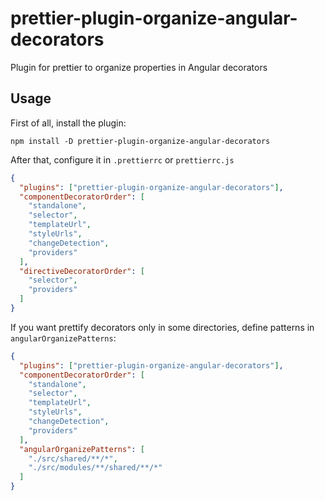 # prettier-plugin-organize-angular-decorators

Plugin for prettier to organize properties in Angular decorators

## Usage

First of all, install the plugin:

```
npm install -D prettier-plugin-organize-angular-decorators
```

After that, configure it in `.prettierrc` or `prettierrc.js`

```json
{
  "plugins": ["prettier-plugin-organize-angular-decorators"],
  "componentDecoratorOrder": [
    "standalone",
    "selector",
    "templateUrl",
    "styleUrls",
    "changeDetection",
    "providers"
  ],
  "directiveDecoratorOrder": [
    "selector",
    "providers"
  ]
}
```

If you want prettify decorators only in some directories, define patterns in `angularOrganizePatterns`:

```json
{
  "plugins": ["prettier-plugin-organize-angular-decorators"],
  "componentDecoratorOrder": [
    "standalone",
    "selector",
    "templateUrl",
    "styleUrls",
    "changeDetection",
    "providers"
  ],
  "angularOrganizePatterns": [
    "./src/shared/**/*",
    "./src/modules/**/shared/**/*"
  ]
}
```
